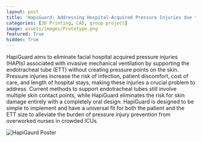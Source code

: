 ```yaml
---
layout: post
title: 'HapiGuard: Addressing Hospital-Acquired Pressure Injuries due to Mechanical Ventilation'
categories: [3D Printing, CAD, group project]
image: assets/images/Prototype.png
featured: True
hidden: True
---
```


HapiGuard aims to eliminate facial hospital acquired pressure injuries (HAPIs) associated with invasive mechanical ventilation by supporting the endotracheal tube (ETT) without creating pressure points on the skin. Pressure injuries increase the risk of infection, patient discomfort, cost of care, and length of hospital stays, making these injuries a crucial problem to address. Current methods to support endotracheal tubes still involve multiple skin contact points, while  HapiGuard eliminates the risk for skin damage entirely with a completely oral design. HapiGuard is designed to be simple to implement and have a universal fit for both the patient and the ETT size to alleviate the burden of pressure injury prevention from overworked nurses in crowded ICUs.

![HapiGaurd Poster](HapiGaurd.jpg)
